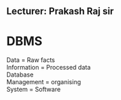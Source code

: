 ## Lecturer: Prakash Raj sir<br>
# DBMS

Data = Raw facts<br>
Information = Processed data<br>
Database <br>
Management = organising <br>
System = Software <br>
